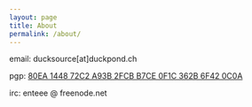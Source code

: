 ```yaml
---
layout: page
title: About
permalink: /about/
---
```


email: ducksource[at]duckpond.ch

pgp: [80EA 1448 72C2 A93B 2FCB B7CE 0F1C 362B 6F42 0C0A](https://sks-keyservers.net/pks/lookup?op=get&search=0x80EA144872C2A93B2FCBB7CE0F1C362B6F420C0A)

irc: enteee @ freenode.net

